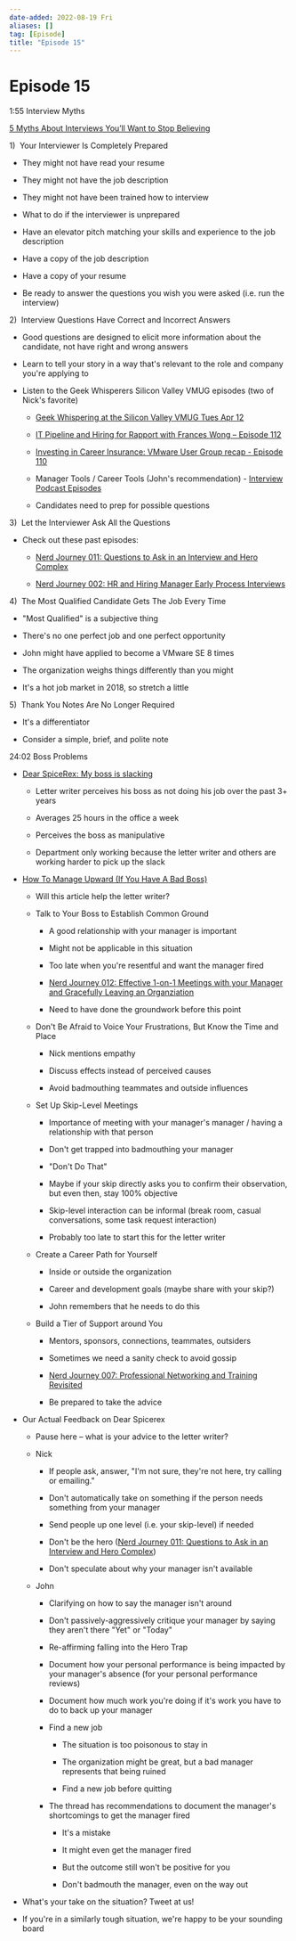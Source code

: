 ```yaml
---
date-added: 2022-08-19 Fri
aliases: []
tag: [Episode]
title: "Episode 15"
---
```


# Episode 15

1:55 Interview Myths 

[5 Myths About Interviews You’ll Want to Stop Believing](https://jobs.washingtonpost.com/article/5-myths-about-interviews-you-ll-want-to-stop-believing/) 

1)  Your Interviewer Is Completely Prepared 

-   They might not have read your resume 
    
-   They might not have the job description 
    
-   They might not have been trained how to interview 
    
-   What to do if the interviewer is unprepared 
    
-   Have an elevator pitch matching your skills and experience to the job description 
    
-   Have a copy of the job description 
    
-   Have a copy of your resume 
    
-   Be ready to answer the questions you wish you were asked (i.e. run the interview) 
    

2)  Interview Questions Have Correct and Incorrect Answers 

-   Good questions are designed to elicit more information about the candidate, not have right and wrong answers 
    
-   Learn to tell your story in a way that's relevant to the role and company you're applying to 
    
-   Listen to the Geek Whisperers Silicon Valley VMUG episodes (two of Nick's favorite) 
    
    -   [Geek Whispering at the Silicon Valley VMUG Tues Apr 12](http://geek-whisperers.com/2016/04/geek-whispering-at-the-silicon-valley-vmug-tues-apr-12/) 
        
    -   [IT Pipeline and Hiring for Rapport with Frances Wong – Episode 112](http://geek-whisperers.com/2016/05/it-pipeline-and-hiring-for-rapport-with-frances-wong-episode-112/) 
        
    -   [Investing in Career Insurance: VMware User Group recap - Episode 110](http://geek-whisperers.com/2016/04/investing-in-career-insurance-vmware-user-group-recap-episode-110/) 
        
    -   Manager Tools / Career Tools (John's recommendation) - [Interview Podcast Episodes](https://www.manager-tools.com/map-universe/being-interviewed) 
        
    -   Candidates need to prep for possible questions 
        

3)  Let the Interviewer Ask All the Questions 

-   Check out these past episodes: 
    
    -   [Nerd Journey 011: Questions to Ask in an Interview and Hero Complex](http://nerd-journey.com/nerd-journey-011-questions-to-ask-in-an-interview-and-hero-complex/) 
        
    -   [Nerd Journey 002: HR and Hiring Manager Early Process Interviews](http://nerd-journey.com/nerd-journey-002-hr-and-hiring-manager-early-process-interviews/) 
        

4)  The Most Qualified Candidate Gets The Job Every Time 

-   "Most Qualified" is a subjective thing 
    
-   There's no one perfect job and one perfect opportunity 
    
-   John might have applied to become a VMware SE 8 times 
    
-   The organization weighs things differently than you might 
    
-   It's a hot job market in 2018, so stretch a little 
    

5)  Thank You Notes Are No Longer Required 

-   It's a differentiator 
    
-   Consider a simple, brief, and polite note 
    

24:02 Boss Problems  

-   [Dear SpiceRex: My boss is slacking](https://community.spiceworks.com/topic/2165755-dear-spicerex-my-boss-is-slacking) 
    
    -   Letter writer perceives his boss as not doing his job over the past 3+ years 
        
    -   Averages 25 hours in the office a week 
        
    -   Perceives the boss as manipulative 
        
    -   Department only working because the letter writer and others are working harder to pick up the slack 
        
-   [How To Manage Upward (If You Have A Bad Boss)](https://jobs.washingtonpost.com/article/how-to-manage-upward-if-you-have-a-bad-boss-/) 
    
    -   Will this article help the letter writer? 
        
    -   Talk to Your Boss to Establish Common Ground 
        
        -   A good relationship with your manager is important 
            
        -   Might not be applicable in this situation 
            
        -   Too late when you're resentful and want the manager fired 
            
        -   [Nerd Journey 012: Effective 1-on-1 Meetings with your Manager and Gracefully Leaving an Organziation](http://nerd-journey.com/nerd-journey-012-effective-1-on-1-meetings-with-your-manager-and-gracefully-leaving-an-organziation/) 
            
        -   Need to have done the groundwork before this point 
            
    -   Don't Be Afraid to Voice Your Frustrations, But Know the Time and Place 
        
        -   Nick mentions empathy 
            
        -   Discuss effects instead of perceived causes 
            
        -   Avoid badmouthing teammates and outside influences 
            
    -   Set Up Skip-Level Meetings 
        
        -   Importance of meeting with your manager's manager / having a relationship with that person 
            
        -   Don't get trapped into badmouthing your manager 
            
        -   "Don't Do That" 
            
        -   Maybe if your skip directly asks you to confirm their observation, but even then, stay 100% objective 
            
        -   Skip-level interaction can be informal (break room, casual conversations, some task request interaction) 
            
        -   Probably too late to start this for the letter writer 
            
    -   Create a Career Path for Yourself 
        
        -   Inside or outside the organization 
            
        -   Career and development goals (maybe share with your skip?) 
            
        -   John remembers that he needs to do this 
            
    -   Build a Tier of Support around You 
        
        -   Mentors, sponsors, connections, teammates, outsiders 
            
        -   Sometimes we need a sanity check to avoid gossip 
            
        -   [Nerd Journey 007: Professional Networking and Training Revisited](http://nerd-journey.com/nerd-journey-007-professional-networking-and-training-revisited/) 
            
        -   Be prepared to take the advice 
            
-   Our Actual Feedback on Dear Spicerex 
    
    -   Pause here – what is your advice to the letter writer? 
        
    -   Nick 
        
        -   If people ask, answer, "I'm not sure, they're not here, try calling or emailing." 
            
        -   Don't automatically take on something if the person needs something from your manager 
            
        -   Send people up one level (i.e. your skip-level) if needed 
            
        -   Don't be the hero ([Nerd Journey 011: Questions to Ask in an Interview and Hero Complex](http://nerd-journey.com/nerd-journey-011-questions-to-ask-in-an-interview-and-hero-complex/)) 
            
        -   Don't speculate about why your manager isn't available 
            
    -   John 
        
        -   Clarifying on how to say the manager isn't around 
            
        -   Don't passively-aggressively critique your manager by saying they aren't there "Yet" or "Today" 
            
        -   Re-affirming falling into the Hero Trap 
            
        -   Document how your personal performance is being impacted by your manager's absence (for your personal performance reviews) 
            
        -   Document how much work you're doing if it's work you have to do to back up your manager 
            
        -   Find a new job 
            
            -   The situation is too poisonous to stay in 
                
            -   The organization might be great, but a bad manager represents that being ruined 
                
            -   Find a new job before quitting 
                
        -   The thread has recommendations to document the manager's shortcomings to get the manager fired 
            
            -   It's a mistake 
                
            -   It might even get the manager fired 
                
            -   But the outcome still won't be positive for you 
                
            -   Don't badmouth the manager, even on the way out 
                

-   What's your take on the situation? Tweet at us! 
    
-   If you're in a similarly tough situation, we're happy to be your sounding board